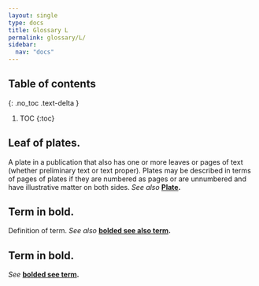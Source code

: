 ```yaml
---
layout: single
type: docs
title: Glossary L
permalink: glossary/L/
sidebar:
  nav: "docs"
---
```


## Table of contents
{: .no_toc .text-delta }

1. TOC
{:toc}

## **Leaf of plates.**
A plate in a publication that also has one or more leaves or pages of text (whether preliminary text or text proper). Plates may be described in terms of pages of plates if they are numbered as pages or are unnumbered and have illustrative matter on both sides. *See also* **[Plate](/DCRMR/glossary/P/#Plate).**

## **Term in bold.** 
Definition of term. *See also* **[bolded see also term](/DCRMR/glossary/Letter/#bolded-see-also-term).**

## **Term in bold.**
*See* **[bolded see term](/DCRMR/glossary/Letter/#bolded-see-also-term).**